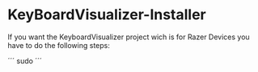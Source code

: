 # KeyBoardVisualizer-Installer

If you want the KeyboardVisualizer project wich is for Razer Devices you have to do the following steps:

´´´
sudo 
´´´
